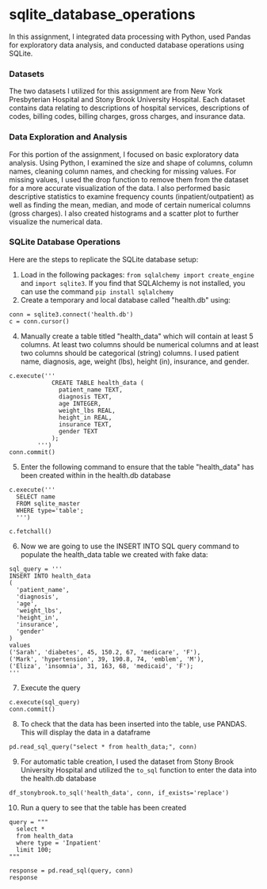 # sqlite_database_operations

In this assignment, I integrated data processing with Python, used Pandas for exploratory data analysis, and conducted database operations using SQLite.

### Datasets

The two datasets I utilized for this assignment are from New York Presbyterian Hospital and Stony Brook University Hospital. Each dataset contains data relating to descriptions of hospital services, descriptions of codes, billing codes, billing charges, gross charges, and insurance data. 

### Data Exploration and Analysis 

For this portion of the assignment, I focused on basic exploratory data analysis. Using Python, I examined the size and shape of columns, column names, cleaning column names, and checking for missing values. For missing values, I used the drop function to remove them from the dataset for a more accurate visualization of the data. I also performed basic descriptive statistics to examine frequency counts (inpatient/outpatient) as well as finding the mean, median, and mode of certain numerical columns (gross charges). I also created histograms and a scatter plot to further visualize the numerical data. 

### SQLite Database Operations 

Here are the steps to replicate the SQLite database setup:

1. Load in the following packages: ```from sqlalchemy import create_engine``` and ```import sqlite3```. If you find that SQLAlchemy is not installed, you can use the command ```pip install sqlalchemy```
2. Create a temporary and local database called "health.db" using:
```
conn = sqlite3.connect('health.db')
c = conn.cursor()
```
4. Manually create a table titled "health_data" which will contain at least 5 columns. At least two columns should be numerical columns and at least two columns should be categorical (string) columns. I used patient name, diagnosis, age, weight (lbs), height (in), insurance, and gender.
```
c.execute('''
            CREATE TABLE health_data (
              patient_name TEXT,
              diagnosis TEXT,
              age INTEGER,
              weight_lbs REAL,
              height_in REAL,
              insurance TEXT,
              gender TEXT
            );
        ''')
conn.commit()
```
5. Enter the following command to ensure that the table "health_data" has been created within in the health.db database
```
c.execute('''
  SELECT name
  FROM sqlite_master
  WHERE type='table';
  ''')

c.fetchall()
```
6. Now we are going to use the INSERT INTO SQL query command to populate the health_data table we created with fake data:
```
sql_query = '''
INSERT INTO health_data
(
  'patient_name',
  'diagnosis',
  'age',
  'weight_lbs',
  'height_in',
  'insurance',
  'gender'
)
values
('Sarah', 'diabetes', 45, 150.2, 67, 'medicare', 'F'),
('Mark', 'hypertension', 39, 190.8, 74, 'emblem', 'M'),
('Eliza', 'insomnia', 31, 163, 68, 'medicaid', 'F');
'''
```
7. Execute the query 
```
c.execute(sql_query)
conn.commit()
```
8. To check that the data has been inserted into the table, use PANDAS. This will display the data in a dataframe
```
pd.read_sql_query("select * from health_data;", conn)
```
9. For automatic table creation, I used the dataset from Stony Brook University Hospital and utilized the ```to_sql``` function to enter the data into the health.db database
```
df_stonybrook.to_sql('health_data', conn, if_exists='replace')
```
10. Run a query to see that the table has been created
```
query = """
  select *
  from health_data
  where type = 'Inpatient'
  limit 100;
"""

response = pd.read_sql(query, conn)
response
```



